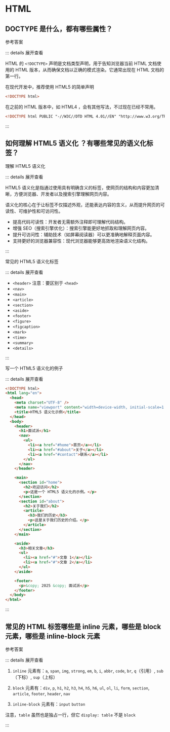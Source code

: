 # HTML

## DOCTYPE 是什么，都有哪些属性？

参考答案

::: details  展开查看

HTML 的 `<!DOCTYPE>` 声明是文档类型声明，用于告知浏览器当前 HTML 文档使用的 HTML 版本，从而确保文档以正确的模式渲染。它通常出现在 HTML 文档的第一行。

在现代开发中，推荐使用 HTML5 的简单声明

```html
<!DOCTYPE html>
```

在之前的 HTML 版本中，如 HTML4 ，会有其他写法，不过现在已经不常用。

```html
<!DOCTYPE html PUBLIC "-//W3C//DTD HTML 4.01//EN" "http://www.w3.org/TR/html4/strict.dtd">
```

:::

## 如何理解 HTML5 语义化 ？有哪些常见的语义化标签？

理解 HTML5 语义化

::: details 展开查看

HTML5 语义化是指通过使用具有明确含义的标签，使网页的结构和内容更加清晰，方便浏览器、开发者以及搜索引擎理解网页内容。

语义化的核心在于让标签不仅描述外观，还能表达内容的含义，从而提升网页的可读性、可维护性和可访问性。

- 提高代码可读性：开发者无需额外注释即可理解代码结构。
- 增强 SEO（搜索引擎优化）：搜索引擎能更好地抓取和理解网页内容。
- 提升可访问性：辅助技术（如屏幕阅读器）可以更准确地解释页面内容。
- 支持更好的浏览器兼容性：现代浏览器能够更高效地渲染语义化结构。

:::

常见的 HTML5 语义化标签

::: details 展开查看

- `<header>` 注意：要区别于 `<head>`
- `<nav>`
- `<main>`
- `<article>`
- `<section>`
- `<aside>`
- `<footer>`
- `<figure>`
- `<figcaption>`
- `<mark>`
- `<time>`
- `<summary>`
- `<details>`

:::

写一个 HTML5 语义化的例子

::: details 展开查看

```html
<!DOCTYPE html>
<html lang="en">
  <head>
    <meta charset="UTF-8" />
    <meta name="viewport" content="width=device-width, initial-scale=1.0" />
    <title>HTML5 语义化示例</title>
  </head>
  <body>
    <header>
      <h1>面试派</h1>
      <nav>
        <ul>
          <li><a href="#home">首页</a></li>
          <li><a href="#about">关于</a></li>
          <li><a href="#contact">联系</a></li>
        </ul>
      </nav>
    </header>

    <main>
      <section id="home">
        <h2>欢迎访问</h2>
        <p>这是一个 HTML5 语义化的示例。</p>
      </section>
      <section id="about">
        <h2>关于我们</h2>
        <article>
          <h3>我们的历史</h3>
          <p>这是关于我们历史的介绍。</p>
        </article>
      </section>
    </main>

    <aside>
      <h3>相关文章</h3>
      <ul>
        <li><a href="#">文章 1</a></li>
        <li><a href="#">文章 2</a></li>
      </ul>
    </aside>

    <footer>
      <p>&copy; 2025 &copy; 面试派</p>
    </footer>
  </body>
</html>
```

:::


## 常见的 HTML 标签哪些是 inline 元素，哪些是 block 元素，哪些是 inline-block 元素

参考答案

::: details 展开查看

1. `inline` 元素有：`a`, `span`, `img`, `strong`, `em`, `b`, `i`, `abbr`, `code`, `br`, `q`（引用）, `sub`（下标）, `sup`（上标）

2. `block` 元素有：`div`, `p`, `h1`, `h2`, `h3`, `h4`, `h5`, `h6`, `ul`, `ol`, `li`, `form`, `section`, `article`, `footer`, `header`, `nav`

3. `inline-block` 元素有：`input` `button`

注意，`table` 虽然也是独占一行，但它 `display: table` 不是 `block`

:::

